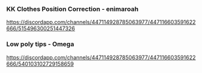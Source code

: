 ### KK Clothes Position Correction - enimaroah

https://discordapp.com/channels/447114928785063977/447116603591622666/515496300251447326

### Low poly tips - Omega

https://discordapp.com/channels/447114928785063977/447116603591622666/540103102729158659